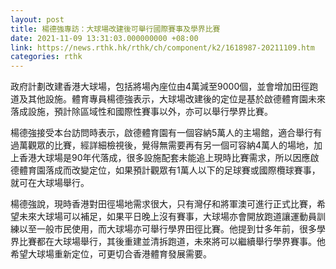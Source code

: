 ```yaml
---
layout: post
title: 楊德強專訪：大球場改建後可舉行國際賽事及學界比賽
date: 2021-11-09 13:31:03.000000000 +08:00
link: https://news.rthk.hk/rthk/ch/component/k2/1618987-20211109.htm
categories: rthk
---
```


政府計劃改建香港大球場，包括將場內座位由4萬減至9000個，並會增加田徑跑道及其他設施。體育專員楊德強表示，大球場改建後的定位是基於啟德體育園未來落成設施，預計除區域性和國際性賽事以外，亦可以舉行學界比賽。

楊德強接受本台訪問時表示，啟德體育園有一個容納5萬人的主場館，適合舉行有過萬觀眾的比賽，經詳細檢視後，覺得無需要再有另一個可容納4萬人的場地，加上香港大球場是90年代落成，很多設施配套未能追上現時比賽需求，所以因應啟德體育園落成而改變定位，如果預計觀眾有1萬人以下的足球賽或國際欖球賽事，就可在大球場舉行。

楊德強說，現時香港對田徑場地需求很大，只有灣仔和將軍澳可進行正式比賽，希望未來大球場可以補足，如果平日晚上沒有賽事，大球場亦會開放跑道讓運動員訓練以至一般市民使用，而大球場亦可舉行學界田徑比賽。他提到廿多年前，很多學界比賽都在大球場舉行，其後重建並清拆跑道，未來將可以繼續舉行學界賽事。他希望大球場重新定位，可更切合香港體育發展需要。
